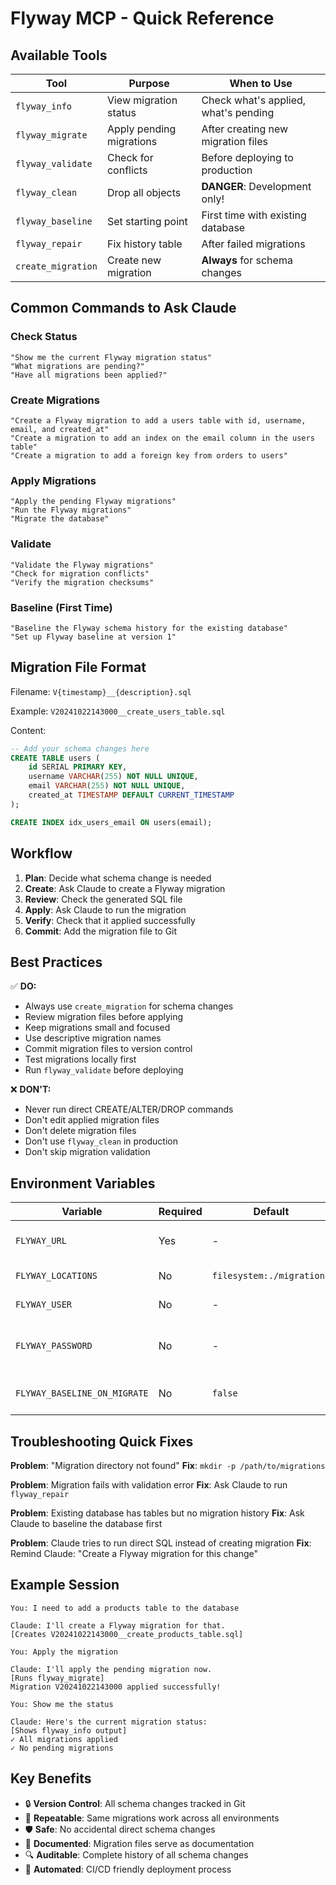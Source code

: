 <!--
Copyright (c) 2025 David Mattox @ SparkCodeLabs.com
Licensed under the MIT License. See LICENSE file in the project root.
-->

# Flyway MCP - Quick Reference

## Available Tools

| Tool | Purpose | When to Use |
|------|---------|-------------|
| `flyway_info` | View migration status | Check what's applied, what's pending |
| `flyway_migrate` | Apply pending migrations | After creating new migration files |
| `flyway_validate` | Check for conflicts | Before deploying to production |
| `flyway_clean` | Drop all objects | **DANGER**: Development only! |
| `flyway_baseline` | Set starting point | First time with existing database |
| `flyway_repair` | Fix history table | After failed migrations |
| `create_migration` | Create new migration | **Always** for schema changes |

## Common Commands to Ask Claude

### Check Status
```
"Show me the current Flyway migration status"
"What migrations are pending?"
"Have all migrations been applied?"
```

### Create Migrations
```
"Create a Flyway migration to add a users table with id, username, email, and created_at"
"Create a migration to add an index on the email column in the users table"
"Create a migration to add a foreign key from orders to users"
```

### Apply Migrations
```
"Apply the pending Flyway migrations"
"Run the Flyway migrations"
"Migrate the database"
```

### Validate
```
"Validate the Flyway migrations"
"Check for migration conflicts"
"Verify the migration checksums"
```

### Baseline (First Time)
```
"Baseline the Flyway schema history for the existing database"
"Set up Flyway baseline at version 1"
```

## Migration File Format

Filename: `V{timestamp}__{description}.sql`

Example: `V20241022143000__create_users_table.sql`

Content:
```sql
-- Add your schema changes here
CREATE TABLE users (
    id SERIAL PRIMARY KEY,
    username VARCHAR(255) NOT NULL UNIQUE,
    email VARCHAR(255) NOT NULL UNIQUE,
    created_at TIMESTAMP DEFAULT CURRENT_TIMESTAMP
);

CREATE INDEX idx_users_email ON users(email);
```

## Workflow

1. **Plan**: Decide what schema change is needed
2. **Create**: Ask Claude to create a Flyway migration
3. **Review**: Check the generated SQL file
4. **Apply**: Ask Claude to run the migration
5. **Verify**: Check that it applied successfully
6. **Commit**: Add the migration file to Git

## Best Practices

✅ **DO:**
- Always use `create_migration` for schema changes
- Review migration files before applying
- Keep migrations small and focused
- Use descriptive migration names
- Commit migration files to version control
- Test migrations locally first
- Run `flyway_validate` before deploying

❌ **DON'T:**
- Never run direct CREATE/ALTER/DROP commands
- Don't edit applied migration files
- Don't delete migration files
- Don't use `flyway_clean` in production
- Don't skip migration validation

## Environment Variables

| Variable | Required | Default | Description |
|----------|----------|---------|-------------|
| `FLYWAY_URL` | Yes | - | Database connection URL |
| `FLYWAY_LOCATIONS` | No | `filesystem:./migrations` | Migration directory |
| `FLYWAY_USER` | No | - | DB user (if not in URL) |
| `FLYWAY_PASSWORD` | No | - | DB password (if not in URL) |
| `FLYWAY_BASELINE_ON_MIGRATE` | No | `false` | Auto-baseline on first run |

## Troubleshooting Quick Fixes

**Problem**: "Migration directory not found"
**Fix**: `mkdir -p /path/to/migrations`

**Problem**: Migration fails with validation error
**Fix**: Ask Claude to run `flyway_repair`

**Problem**: Existing database has tables but no migration history
**Fix**: Ask Claude to baseline the database first

**Problem**: Claude tries to run direct SQL instead of creating migration
**Fix**: Remind Claude: "Create a Flyway migration for this change"

## Example Session

```
You: I need to add a products table to the database

Claude: I'll create a Flyway migration for that.
[Creates V20241022143000__create_products_table.sql]

You: Apply the migration

Claude: I'll apply the pending migration now.
[Runs flyway_migrate]
Migration V20241022143000 applied successfully!

You: Show me the status

Claude: Here's the current migration status:
[Shows flyway_info output]
✓ All migrations applied
✓ No pending migrations
```

## Key Benefits

- 🔒 **Version Control**: All schema changes tracked in Git
- 🔄 **Repeatable**: Same migrations work across all environments
- 🛡️ **Safe**: No accidental direct schema changes
- 📝 **Documented**: Migration files serve as documentation
- 🔍 **Auditable**: Complete history of all schema changes
- 🚀 **Automated**: CI/CD friendly deployment process
